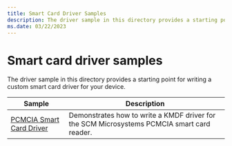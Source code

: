 ```yaml
---
title: Smart Card Driver Samples
description: The driver sample in this directory provides a starting point for writing a custom smart card driver for your device.
ms.date: 03/22/2023
---
```


# Smart card driver samples

The driver sample in this directory provides a starting point for writing a custom smart card driver for your device.

| Sample | Description |
| --- | --- |
| [PCMCIA Smart Card Driver](/samples/microsoft/windows-driver-samples/pcmcia-smart-card-driver) | Demonstrates how to write a KMDF driver for the SCM Microsystems PCMCIA smart card reader. |
